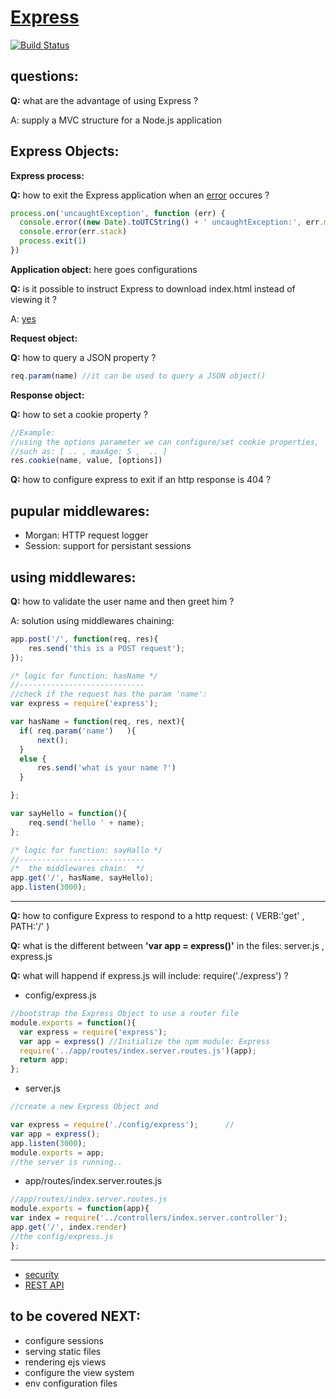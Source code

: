 [Express](http://expressjs.com/)
=====

[![Build Status](https://travis-ci.org/strongloop/express.svg?branch=master)](https://travis-ci.org/strongloop/express)


questions:
----
**Q:** what are the advantage of using Express ?

A: supply a MVC structure for a Node.js application




Express Objects:
-----
**Express process:**

**Q:** how to exit the Express application when an [error](http://expressjs.com/2x/guide.html#error-handling) occures ?

```javascript
process.on('uncaughtException', function (err) {
  console.error((new Date).toUTCString() + ' uncaughtException:', err.message)
  console.error(err.stack)
  process.exit(1)
})
```

**Application object:** here goes configurations

**Q:** is it possible to instruct Express to download index.html instead of viewing it  ?  

A: [yes](https://github.com/strongloop/express/blob/master/test/res.download.js)



**Request object:** 

**Q:** how to query a JSON property ? 

```javascript
req.param(name) //it can be used to query a JSON object()
```


**Response object:** 

**Q:** how to set a cookie property ? 

```javascript
//Example:
//using the options parameter we can configure/set cookie properties,
//such as: [ .. , maxAge: 5 ,  .. ]
res.cookie(name, value, [options]) 
```

**Q:** how to configure express to exit if an http response is 404 ?



pupular middlewares:
----
- Morgan: HTTP request logger 
- Session: support for persistant sessions


using middlewares:
-----

**Q:** how to validate the user name and then greet him ?

A: solution using middlewares chaining:

```javascript
app.post('/', function(req, res){
    res.send('this is a POST request');
});

/* logic for function: hasName */
//----------------------------
//check if the request has the param 'name': 
var express = require('express');

var hasName = function(req, res, next){
  if( req.param('name')   ){
      next();
  }
  else {
      res.send('what is your name ?')
  }

};

var sayHello = function(){
    req.send('hello ' + name);
};

/* logic for function: sayHallo */
//----------------------------
/*  the middlewares chain:  */
app.get('/', hasName, sayHello);
app.listen(3000);
```

----


**Q:** how to configure Express to respond to a http request: ( VERB:'get' , PATH:'/' )

**Q:** what is the different between **'var app = express()'** in the files: server.js , express.js

**Q:** what will happend if express.js will include: require('./express') ?



- config/express.js

```javascript
//bootstrap the Express Object to use a router file
module.exports = function(){
  var express = require('express');
  var app = express() //Initialize the npm module: Express
  require('../app/routes/index.server.routes.js')(app);
  return app;
};
```

- server.js

```javascript
//create a new Express Object and 

var express = require('./config/express');      //
var app = express();
app.listen(3000);
module.exports = app;
//the server is running..
```
 

- app/routes/index.server.routes.js

```javascript
//app/routes/index.server.routes.js
module.exports = function(app){
var index = require('../controllers/index.server.controller');
app.get('/', index.render)
//the config/express.js
};
```
----


- [security](http://www.slideshare.net/d0cent/nodejs-security)
- [REST API](http://coenraets.org/blog/2012/10/creating-a-rest-api-using-node-js-express-and-mongodb/)

to be covered NEXT:
---
- configure sessions
- serving static files
- rendering ejs views
- configure the view system
- env configuration files

